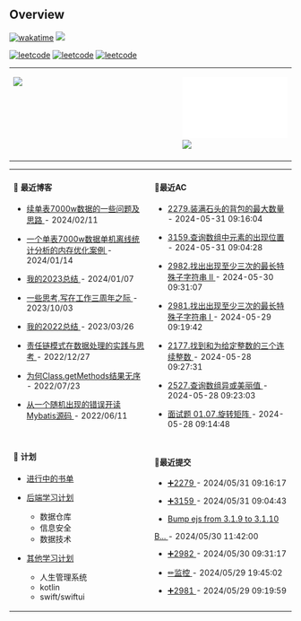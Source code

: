 
## Overview

[![wakatime](https://wakatime.com/badge/user/78591c59-95d5-4479-b2fc-988c35f31d59.svg)](https://wakatime.com/@78591c59-95d5-4479-b2fc-988c35f31d59) ![](https://gpvc.arturio.dev/0xcaffebabe)

[![leetcode](https://leetcode-badge.ismy.wang/ranking)](https://leetcode.cn/u/0xcaffebabe/) [![leetcode](https://leetcode-badge.ismy.wang/solved)](https://leetcode.cn/u/0xcaffebabe/) [![leetcode](https://leetcode-badge.ismy.wang/ac)](https://leetcode.cn/u/0xcaffebabe/)

<table border="0">
  <tr border="0">

  <td valign="top" width="60%">

  ![](https://github-readme-stats.vercel.app/api/wakatime?username=0xcaffebabe&layout=compact&langs_count=12&theme=dark&range=all_time)

  </td>

  <td valign="top" width="40%">

  ![](https://raw.githubusercontent.com/0xcaffebabe/github-stats/master/generated/overview.svg)
  ![](https://github-profile-summary-cards.vercel.app/api/cards/productive-time?username=0xcaffebabe&theme=github_dark&utcOffset=8)

  </td>
  </tr>

</table>

<table>

<tr>
<td valign="top" width="50%">

#### 📖 最近博客


* <a href="https://0xcaffebabe.github.io/%E5%A4%A7%E6%95%B0%E6%8D%AE/2024/02/11/%E7%BB%AD%E5%8D%95%E8%A1%A87000w%E6%95%B0%E6%8D%AE%E7%9A%84%E4%B8%80%E4%BA%9B%E9%97%AE%E9%A2%98%E5%8F%8A%E6%80%9D%E8%B7%AF.html" target="_blank"> 续单表7000w数据的一些问题及思路 </a> - 2024/02/11 

    
* <a href="https://0xcaffebabe.github.io/%E5%A4%A7%E6%95%B0%E6%8D%AE/2024/01/14/%E4%B8%80%E4%B8%AA%E5%8D%95%E8%A1%A87000w%E6%95%B0%E6%8D%AE%E5%8D%95%E6%9C%BA%E7%A6%BB%E7%BA%BF%E7%BB%9F%E8%AE%A1%E5%88%86%E6%9E%90%E7%9A%84%E5%86%85%E5%AD%98%E4%BC%98%E5%8C%96%E6%A1%88%E4%BE%8B.html" target="_blank"> 一个单表7000w数据单机离线统计分析的内存优化案例 </a> - 2024/01/14 

    
* <a href="https://0xcaffebabe.github.io/%E4%BA%BA%E7%94%9F/2024/01/07/%E6%88%91%E7%9A%842023%E6%80%BB%E7%BB%93.html" target="_blank"> 我的2023总结 </a> - 2024/01/07 

    
* <a href="https://0xcaffebabe.github.io/%E4%BA%BA%E7%94%9F/2023/10/03/%E4%B8%80%E4%BA%9B%E6%80%9D%E8%80%83,%E5%86%99%E5%9C%A8%E5%B7%A5%E4%BD%9C%E4%B8%89%E5%91%A8%E5%B9%B4%E4%B9%8B%E9%99%85.html" target="_blank"> 一些思考,写在工作三周年之际 </a> - 2023/10/03 

    
* <a href="https://0xcaffebabe.github.io/%E4%BA%BA%E7%94%9F/2023/03/26/%E6%88%91%E7%9A%842022%E6%80%BB%E7%BB%93.html" target="_blank"> 我的2022总结 </a> - 2023/03/26 

    
* <a href="https://0xcaffebabe.github.io/%E8%AE%BE%E8%AE%A1%E6%A8%A1%E5%BC%8F/2022/12/27/%E8%B4%A3%E4%BB%BB%E9%93%BE%E6%A8%A1%E5%BC%8F%E5%9C%A8%E6%95%B0%E6%8D%AE%E5%A4%84%E7%90%86%E7%9A%84%E5%AE%9E%E8%B7%B5%E4%B8%8E%E6%80%9D%E8%80%83.html" target="_blank"> 责任链模式在数据处理的实践与思考 </a> - 2022/12/27 

    
* <a href="https://0xcaffebabe.github.io/jvm/2022/07/23/%E4%B8%BA%E4%BD%95Class.getMethods%E7%BB%93%E6%9E%9C%E6%97%A0%E5%BA%8F.html" target="_blank"> 为何Class.getMethods结果无序 </a> - 2022/07/23 

    
* <a href="https://0xcaffebabe.github.io/java/2022/06/11/%E4%BB%8E%E4%B8%80%E4%B8%AA%E9%9A%8F%E6%9C%BA%E5%87%BA%E7%8E%B0%E7%9A%84%E9%94%99%E8%AF%AF%E5%BC%80%E8%AF%BBMybatis%E6%BA%90%E7%A0%81.html" target="_blank"> 从一个随机出现的错误开读Mybatis源码 </a> - 2022/06/11 

        

</td>

<td valign="top" width="50%">

#### 🔋最近AC


  * <a href="https://leetcode.cn/submissions/detail/536142567" target="_blank"> 2279.装满石头的背包的最大数量 </a> - 2024-05-31 09:16:04 

    
  * <a href="https://leetcode.cn/submissions/detail/536139054" target="_blank"> 3159.查询数组中元素的出现位置 </a> - 2024-05-31 09:04:28 

    
  * <a href="https://leetcode.cn/submissions/detail/535893099" target="_blank"> 2982.找出出现至少三次的最长特殊子字符串 II </a> - 2024-05-30 09:31:07 

    
  * <a href="https://leetcode.cn/submissions/detail/535584747" target="_blank"> 2981.找出出现至少三次的最长特殊子字符串 I </a> - 2024-05-29 09:19:42 

    
  * <a href="https://leetcode.cn/submissions/detail/535309623" target="_blank"> 2177.找到和为给定整数的三个连续整数 </a> - 2024-05-28 09:27:31 

    
  * <a href="https://leetcode.cn/submissions/detail/535308575" target="_blank"> 2527.查询数组异或美丽值 </a> - 2024-05-28 09:23:03 

    
  * <a href="https://leetcode.cn/submissions/detail/535306747" target="_blank"> 面试题 01.07.旋转矩阵 </a> - 2024-05-28 09:14:48 

    

</td>

</tr>

<tr>

<td valign="top" width="50%">

#### 📝 计划

- [进行中的书单](https://github.com/users/0xcaffebabe/projects/4)


- [后端学习计划](https://github.com/users/0xcaffebabe/projects/1)
  - 数据仓库
  - 信息安全
  - 数据技术


- [其他学习计划](https://github.com/users/0xcaffebabe/projects/3)
  - 人生管理系统
  - kotlin
  - swift/swiftui


<td>

#### 🌴最近提交


  * <a href="https://github.com/0xcaffebabe/leetcode/commit/da9c26144d2480c2e36ec1fad5724aec1e35b7e9" target="_blank"> ➕2279 </a> - 2024/05/31 09:16:17 

    
  * <a href="https://github.com/0xcaffebabe/leetcode/commit/40fb534f37b1cc3c6465840fc717d421a998f958" target="_blank"> ➕3159 </a> - 2024/05/31 09:04:43 

    
  * <a href="https://github.com/0xcaffebabe/note/commit/aa7e86d81918c8dbc641c71316f3c21505826c61" target="_blank"> Bump ejs from 3.1.9 to 3.1.10

B... </a> - 2024/05/30 11:42:00 

    
  * <a href="https://github.com/0xcaffebabe/leetcode/commit/2a836f9af3ba9def0c811548c5717496062edb0d" target="_blank"> ➕2982 </a> - 2024/05/30 09:31:17 

    
  * <a href="https://github.com/0xcaffebabe/note/commit/998e44df48a0c1fddaf9ec9873968ad75567ec6f" target="_blank"> ✏监控 </a> - 2024/05/29 19:45:02 

    
  * <a href="https://github.com/0xcaffebabe/leetcode/commit/744ddbcd14b12e06477eadbc752d3584bfbda75b" target="_blank"> ➕2981 </a> - 2024/05/29 09:19:59 

    

</td>

</tr>

</table>

